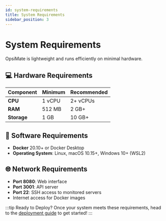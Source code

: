 ```yaml
---
id: system-requirements
title: System Requirements
sidebar_position: 3
---
```


# System Requirements

OpsiMate is lightweight and runs efficiently on minimal hardware.

## 💻 Hardware Requirements

| Component | Minimum | Recommended |
|-----------|---------|-------------|
| **CPU** | 1 vCPU | 2+ vCPUs |
| **RAM** | 512 MB | 2 GB+ |
| **Storage** | 1 GB | 10 GB+ |
## 🐳 Software Requirements

- **Docker** 20.10+ or Docker Desktop
- **Operating System**: Linux, macOS 10.15+, Windows 10+ (WSL2)

## 🌐 Network Requirements

- **Port 8080**: Web interface
- **Port 3001**: API server  
- **Port 22**: SSH access to monitored servers
- Internet access for Docker images

:::tip Ready to Deploy?
Once your system meets these requirements, head to the [deployment guide](deploy) to get started!
:::


